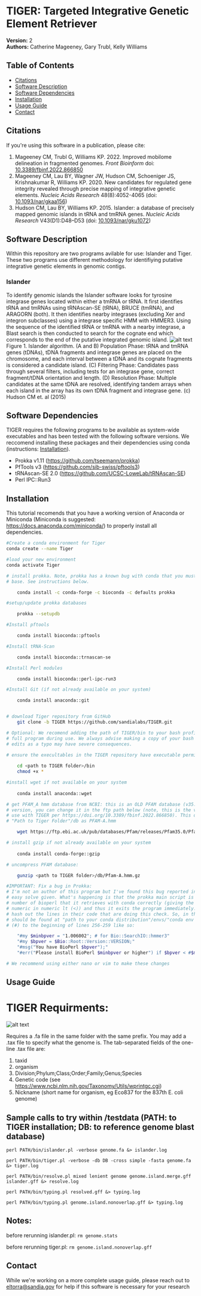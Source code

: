 # TIGER: Targeted Integrative Genetic Element Retriever

**Version:** 2  
**Authors:** Catherine Mageeney, Gary Trubl, Kelly Williams


## Table of Contents
- [Citations](#Citations)
- [Software Description](#Description)
- [Software Dependencies](#Dependencies)
- [Installation](#Installation)
- [Usage Guide](#Usage)
- [Contact](#contact)


## Citations
If you're using this software in a publication, please cite:
1. Mageeney CM, Trubl G, Williams KP. 2022. Improved mobilome delineation in fragmented genomes. *Front Bioinform* doi: [10.3389/fbinf.2022.866850](https://doi.org/10.3389/fbinf.2022.866850)
2. Mageeney CM, Lau BY, Wagner JW, Hudson CM, Schoeniger JS, Krishnakumar R, Williams KP. 2020. New candidates for regulated gene integrity revealed through precise mapping of integrative genetic elements. *Nucleic Acids Research* 48(8):4052-4065 (doi: [10.1093/nar/gkaa156](https://doi.org/10.1093/nar/gkaa156))
3. Hudson CM, Lau BY, Williams KP. 2015. Islander: a database of precisely mapped genomic islands in tRNA and tmRNA genes. *Nucleic Acids Research* V43(D1):D48–D53 (doi: [10.1093/nar/gku1072](https://doi.org/10.1093/nar/gku1072))

## Software Description
Within this repository are two programs avilable for use: Islander and Tiger. These two programs use different methodology for identifiying putative integrative genetic elements in genomic contigs.
### Islander
To identify genomic islands the Islander software looks for tyrosine integrase genes located within either a tmRNA or tRNA. It first identifies tRNA and tmRNAs using tRNAscan-SE (tRNA), BRUCE (tmRNA), and ARAGORN (both). It then identifies nearby integrases (excluding Xer and integron subclasses) using a integrase specific HMM with HMMER3. Using the sequence of the identified tRNA or tmRNA with a nearby integrase, a Blast search is then conducted to search for the cognate end which corresponds to the end of the putative integrated genomic island. 
![alt text](image-1.png)
Figure 1. Islander algorithm. (A and B) Population Phase: tRNA and tmRNA genes (tDNAs), tDNA fragments and integrase genes are placed on the chromosome, and each interval between a tDNA and its cognate fragments is considered a candidate island. (C) Filtering Phase: Candidates pass through several filters, including tests for an integrase gene, correct fragment/tDNA orientation and length. (D) Resolution Phase: Multiple candidates at the same tDNA are resolved, identifying tandem arrays when each island in the array has its own tDNA fragment and integrase gene. (c) Hudson CM et. al (2015)


## Software Dependencies
TIGER requires the following programs to be available as system-wide executables and has been tested with the following software versions. We reccomend installing these packages and their dependencies using conda (instructions: [Installation](#installation)).

- Prokka v1.11 (https://github.com/tseemann/prokka)
- PfTools v3 (https://github.com/sib-swiss/pftools3)
- tRNAscan-SE 2.0 (https://github.com/UCSC-LoweLab/tRNAscan-SE)
- Perl IPC::Run3 

## Installation
This tutorial recomends that you have a working version of Anaconda or Miniconda (Miniconda is suggested: https://docs.anaconda.com/miniconda/) to properly install all dependencies.

```bash
#Create a conda environment for Tiger
conda create --name Tiger

#load your new environment
conda activate Tiger

# install prokka. Note, prokka has a known bug with conda that you must address by editing its code 
# base. See instructions below.

    conda install -c conda-forge -c bioconda -c defaults prokka

#setup/update prokka databases

    prokka --setupdb

#Install pftools

    conda install bioconda::pftools

#Install tRNA-Scan

    conda install bioconda::trnascan-se

#Install Perl modules

    conda install bioconda::perl-ipc-run3

#Install Git (if not already available on your system)

    conda install anaconda::git


# download Tiger repository from GitHub
    git clone -b TIGER https://github.com/sandialabs/TIGER.git

# Optional: We recomend adding the path of TIGER/bin to your bash profile to avoid having to call the
# full program during use. We always advise making a copy of your bash profile before making any 
# edits as a typo may have severe consequences.

# ensure the execultables in the TIGER repository have executable permission on your system
    
    cd <path to TIGER folder>/bin
    chmod +x *

#install wget if not available on your system
    
    conda install anaconda::wget

# get PFAM_A hmm database from NCBI: this is an OLD PFAM database (v35.0) if you want another 
# version, you can change it in the ftp path below (note, this is the version that is suggested to
# use with TIGER per https://doi.org/10.3389/fbinf.2022.866850). This database must be installed to 
# "Path to Tiger Folder"/db as PFAM-A.hmm

    wget https://ftp.ebi.ac.uk/pub/databases/Pfam/releases/Pfam35.0/Pfam-A.hmm.gz -o <path to TIGER folder>/db/Pfam-A.hmm.gz

# install gzip if not already available on your system
    
    conda install conda-forge::gzip

# uncompress PFAM database:

    gunzip <path to TIGER folder>/db/Pfam-A.hmm.gz

#IMPORTANT: Fix a bug in Prokka:
# I'm not an author of this program but I've found this bug reported in several forums without an
# easy solve given. What's happening is that the prokka main script is unable to parse the version
# number of bioperl that it retrieves with conda correctly (giving the error: Argument "1.7.8" isn't 
# numeric in numeric lt (<)) and thus it exits the program immediately. My "quick and ugly" fix is to
# hash out the lines in their code that are doing this check. So, in the prokka script (this script 
# should be found at "path to your conda distribution"/envs/"conda env name"/bin/prokka) add a hash
# (#) to the beginning of lines 256-259 like so:

    "#my $minbpver = "1.006002"; # for Bio::SearchIO::hmmer3"
    "#my $bpver = $Bio::Root::Version::VERSION;"
    "#msg("You have BioPerl $bpver");"
    "#err("Please install BioPerl $minbpver or higher") if $bpver < #$minbpver;"

# We recommend using either nano or vim to make these changes

```


## Usage Guide


# TIGER Requirments:



![alt text](image.png)

Requires a .fa file in the same folder with the same prefix.
You may add a .tax file to specify what the genome is.
The tab-separated fields of the one-line .tax file are: 
 1. taxid
 2. organism
 3. Division;Phylum;Class;Order;Family;Genus;Species
 4. Genetic code (see https://www.ncbi.nlm.nih.gov/Taxonomy/Utils/wprintgc.cgi)
 5. Nickname (short name for organism, eg Eco837 for the 837th E. coli genome)

## Sample calls to try within /testdata (PATH: to TIGER installation; DB: to reference genome blast database)

```perl PATH/bin/islander.pl -verbose genome.fa &> islander.log```

```perl PATH/bin/tiger.pl -verbose -db DB -cross simple -fasta genome.fa &> tiger.log```

```perl PATH/bin/resolve.pl mixed lenient genome genome.island.merge.gff islander.gff &> resolve.log```

```perl PATH/bin/typing.pl resolved.gff &> typing.log```

```perl PATH/bin/typing.pl genome.island.nonoverlap.gff &> typing.log```

## Notes:
before rerunning islander.pl: ```rm genome.stats```

before rerunning tiger.pl: ```rm genome.island.nonoverlap.gff```

## Contact
While we're working on a more complete usage guide, please reach out to eltorra@sandia.gov for help if this software is necessary for your research